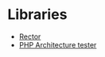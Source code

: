 # Libraries

* [Rector](https://github.com/RectorPHP/Rector)
* [PHP Architecture tester](https://github.com/carlosas/phpat)
